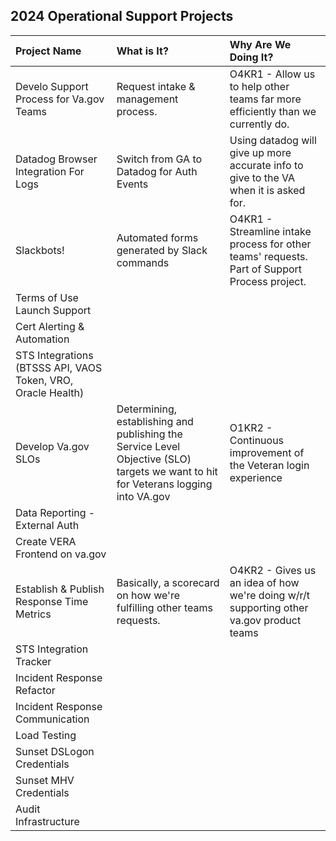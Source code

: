 ## 2024 Operational Support Projects

| Project Name          | What is It?       | Why Are We Doing It? |
| :------------- |:------------- | :----- |
| Develo Support Process for Va.gov Teams | Request intake & management process. | O4KR1 - Allow us to help other teams far more efficiently than we currently do. |
| Datadog Browser Integration For Logs| Switch from GA to Datadog for Auth Events | Using datadog will give up more accurate info to give to the VA when it is asked for. |
| Slackbots! | Automated forms generated by Slack commands  | O4KR1 - Streamline intake process for other teams' requests. Part of Support Process project. |
| Terms of Use Launch Support | | |
| Cert Alerting & Automation  | | |
| STS Integrations (BTSSS API, VAOS Token, VRO, Oracle Health)|  | |
| Develop Va.gov SLOs | Determining, establishing and publishing the Service Level Objective (SLO) targets we want to hit for Veterans logging into VA.gov |O1KR2 - Continuous improvement of the Veteran login experience |
| Data Reporting - External Auth | | |
| Create VERA Frontend on va.gov | | |
| Establish & Publish Response Time Metrics | Basically, a scorecard on how we're fulfilling other teams requests. | O4KR2 - Gives us an idea of how we're doing w/r/t supporting other va.gov product teams |
| STS Integration Tracker | | |
| Incident Response Refactor| | |
| Incident Response Communication | | |
| Load Testing | | |
| Sunset DSLogon Credentials | | |
| Sunset MHV Credentials| | |
| Audit Infrastructure | | |
